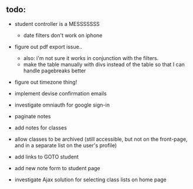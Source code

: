 ## todo:
- student controller is a MESSSSSSS
  - date filters don't work on iphone
- figure out pdf export issue..
  - also: i'm not sure it works in conjunction with the filters.
  - make the table manually with divs instead of the table so that I can handle pagebreaks better

- figure out timezone thing!
- implement devise confirmation emails
- investigate omniauth for google sign-in
- paginate notes
- add notes for classes
- allow classes to be archived (still accessible, but not on the front-page, and in a separate list on the user's profile)
- add links to GOTO student
- add new note form to student page
- investigate Ajax solution for selecting class lists on home page

